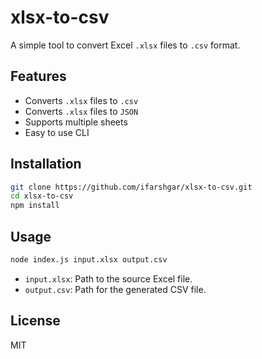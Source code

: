 # xlsx-to-csv

A simple tool to convert Excel `.xlsx` files to `.csv` format.

## Features

- Converts `.xlsx` files to `.csv`
- Converts `.xlsx` files to `JSON`
- Supports multiple sheets
- Easy to use CLI

## Installation

```bash
git clone https://github.com/ifarshgar/xlsx-to-csv.git
cd xlsx-to-csv
npm install
```

## Usage

```bash
node index.js input.xlsx output.csv
```

- `input.xlsx`: Path to the source Excel file.
- `output.csv`: Path for the generated CSV file.

## License

MIT
